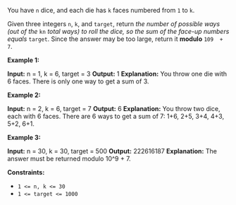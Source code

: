 
You have  `n`  dice, and each die has  `k`  faces numbered from  `1`  to  `k`.

Given three integers  `n`,  `k`, and  `target`, return  _the number of possible ways (out of the_ `kn` _total ways)_ _to roll the dice, so the sum of the face-up numbers equals_ `target`. Since the answer may be too large, return it  **modulo**  `109  + 7`.

**Example 1:**

**Input:** n = 1, k = 6, target = 3
**Output:** 1
**Explanation:** You throw one die with 6 faces.
There is only one way to get a sum of 3.

**Example 2:**

**Input:** n = 2, k = 6, target = 7
**Output:** 6
**Explanation:** You throw two dice, each with 6 faces.
There are 6 ways to get a sum of 7: 1+6, 2+5, 3+4, 4+3, 5+2, 6+1.

**Example 3:**

**Input:** n = 30, k = 30, target = 500
**Output:** 222616187
**Explanation:** The answer must be returned modulo 10^9 + 7.

**Constraints:**

-   `1 <= n, k <= 30`
-   `1 <= target <= 1000`